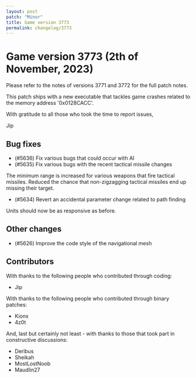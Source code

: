 ```yaml
---
layout: post
patch: "Minor"
title: Game version 3773
permalink: changelog/3773
---
```


# Game version 3773 (2th of November, 2023)

Please refer to the notes of versions 3771 and 3772 for the full patch notes.

This patch ships with a new executable that tackles game crashes related to the memory address '0x0128CACC'.

With gratitude to all those who took the time to report issues,

Jip

## Bug fixes

- (#5636) Fix various bugs that could occur with AI
- (#5635) Fix various bugs with the recent tactical missile changes

The minimum range is increased for various weapons that fire tactical missiles. Reduced the chance that non-zigzagging tactical missiles end up missing their target.

- (#5634) Revert an accidental parameter change related to path finding

Units should now be as responsive as before.

## Other changes

- (#5626) Improve the code style of the navigational mesh

## Contributors

With thanks to the following people who contributed through coding:

- Jip

With thanks to the following people who contributed through binary patches:

- Kionx
- 4z0t

And, last but certainly not least - with thanks to those that took part in constructive discussions:

- Deribus
- Sheikah
- MostLostNoob
- Maudlin27
